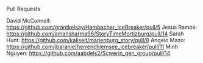 Pull Requests

David McConnell: https://github.com/grantkelsay/Hambacher_IceBreaker/pull/5
Jesus Ramos: https://github.com/amansharma96/StoryTimeMortizburg/pull/14
Sarah Hunt: https://github.com/kallseit/marienburg_story/pull/8
Angelo Mazo: https://github.com/jbaranie/herrenchiemsee_icebreaker/pull/11
Minh Nguyen: https://github.com/aabdels2/Scwerin_gen_group/pull/14
